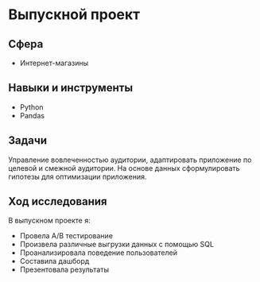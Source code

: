 # Выпускной проект
## Сфера
- Интернет-магазины
## Навыки и инструменты
- Python
- Pandas
## Задачи
Управление вовлеченностью аудитории, адаптировать приложение по целевой и смежной аудитории. На основе данных сформулировать гипотезы для оптимизации приложения.
## Ход исследования
В выпускном проекте я:
- Провела A/B тестирование
- Произвела различные выгрузки данных с помощью SQL
- Проанализировала поведение пользователей
- Составила дашборд
- Презентовала результаты
